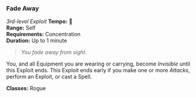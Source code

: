 ### Fade Away
*3rd-level Exploit*
**Tempo:** 🔵  
**Range:** Self  
**Requirements:** Concentration  
**Duration:** Up to 1 minute  

> *You fade away from sight.*

You, and all Equipment you are wearing or carrying, become *Invisible* until this Exploit ends. This Exploit ends early if you make one or more *Attacks*, perform an Exploit, or cast a Spell.

**Classes:** Rogue
